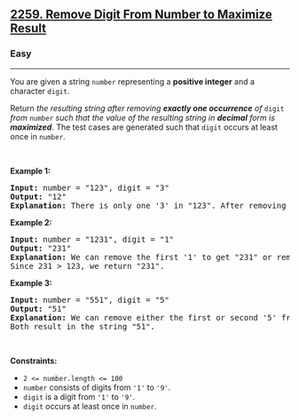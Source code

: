 <h2><a href="https://leetcode.com/problems/remove-digit-from-number-to-maximize-result/">2259. Remove Digit From Number to Maximize Result</a></h2><h3>Easy</h3><hr><div><p>You are given a string <code>number</code> representing a <strong>positive integer</strong> and a character <code>digit</code>.</p>

<p>Return <em>the resulting string after removing <strong>exactly one occurrence</strong> of </em><code>digit</code><em> from </em><code>number</code><em> such that the value of the resulting string in <strong>decimal</strong> form is <strong>maximized</strong></em>. The test cases are generated such that <code>digit</code> occurs at least once in <code>number</code>.</p>

<p>&nbsp;</p>
<p><strong class="example">Example 1:</strong></p>

<pre><strong>Input:</strong> number = "123", digit = "3"
<strong>Output:</strong> "12"
<strong>Explanation:</strong> There is only one '3' in "123". After removing '3', the result is "12".
</pre>

<p><strong class="example">Example 2:</strong></p>

<pre><strong>Input:</strong> number = "1231", digit = "1"
<strong>Output:</strong> "231"
<strong>Explanation:</strong> We can remove the first '1' to get "231" or remove the second '1' to get "123".
Since 231 &gt; 123, we return "231".
</pre>

<p><strong class="example">Example 3:</strong></p>

<pre><strong>Input:</strong> number = "551", digit = "5"
<strong>Output:</strong> "51"
<strong>Explanation:</strong> We can remove either the first or second '5' from "551".
Both result in the string "51".
</pre>

<p>&nbsp;</p>
<p><strong>Constraints:</strong></p>

<ul>
	<li><code>2 &lt;= number.length &lt;= 100</code></li>
	<li><code>number</code> consists of digits from <code>'1'</code> to <code>'9'</code>.</li>
	<li><code>digit</code> is a digit from <code>'1'</code> to <code>'9'</code>.</li>
	<li><code>digit</code> occurs at least once in <code>number</code>.</li>
</ul>
</div>
